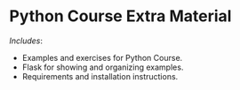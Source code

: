 # Python Course Extra Material
_Includes_:
* Examples and exercises for Python Course.
* Flask for showing and organizing examples.
* Requirements and installation instructions.
